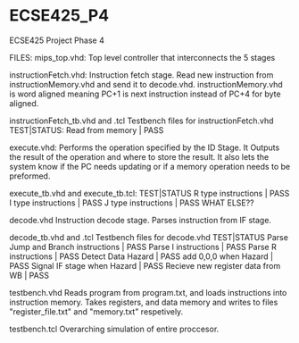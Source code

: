 # ECSE425_P4
ECSE425 Project Phase 4

FILES:
mips_top.vhd:
  Top level controller that interconnects the 5 stages

instructionFetch.vhd:
  Instruction fetch stage. Read new instruction from instructionMemory.vhd and send it to decode.vhd. 
  instructionMemory.vhd is word aligned meaning PC+1 is next instruction instead of PC+4 for byte aligned.
  
instructionFetch_tb.vhd and .tcl
  Testbench files for instructionFetch.vhd
  TEST|STATUS:
    Read from memory | PASS
    
execute.vhd: 
  Performs the operation specified by the ID Stage. It Outputs the result of the operation and where to store the result.
  It also lets the system know if the PC needs updating or if a memory operation needs to be preformed.

execute_tb.vhd and execute_tb.tcl:
  TEST|STATUS
    R type instructions | PASS
    I type instructions | PASS
    J type instructions | PASS
    WHAT ELSE??
    
decode.vhd
  Instruction decode stage. Parses instruction from IF stage.
  
decode_tb.vhd and .tcl
  Testbench files for decode.vhd
  TEST|STATUS
    Parse Jump and Branch instructions  | PASS
    Parse I instructions                | PASS
    Parse R instructions                | PASS
    Detect Data Hazard                  | PASS
    add $0,$0,0 when Hazard             | PASS
    Signal IF stage when Hazard         | PASS
    Recieve new register data from WB   | PASS

testbench.vhd
  Reads program from program.txt, and loads instructions into instruction memory. Takes registers, and data memory and writes to files     "register_file.txt" and "memory.txt" respetively.

testbench.tcl
  Overarching simulation of entire proccesor. 
  

